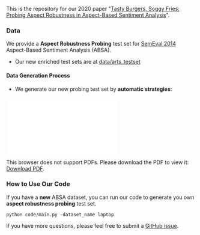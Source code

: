
This is the repository for our 2020 paper 
"[Tasty Burgers, Soggy Fries: Probing Aspect Robustness in Aspect-Based Sentiment Analysis](http://zhijing-jin.com/files/papers/absa2020.pdf)".

### Data
We provide a **Aspect Robustness Probing** test set for [SemEval 2014](http://alt.qcri.org/semeval2014/task4/) Aspect-Based Sentiment Analysis (ABSA).
- Our new enriched test sets are at [data/arts_testset](data/arts_testset/)

#### Data Generation Process

- We generate our new probing test set by **automatic strategies**: 

<object data="data/img/overview.pdf" type="application/pdf" width="700px" height="700px">
    <embed src="data/img/overview.pdf">
        <p>This browser does not support PDFs. Please download the PDF to view it: <a href="data/img/overview.pdf">Download PDF</a>.</p>
    </embed>
</object>

### How to Use Our Code
If you have a **new** ABSA dataset, you can run our code to generate you own **aspect robustness probing** test set.
```
python code/main.py -dataset_name laptop
``` 

If you have more questions, please feel free to submit a [GitHub issue](https://github.com/XINGXIAOYU/ARTS_testset_for_ABSA/issues).


 